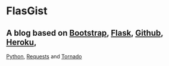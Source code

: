 # FlasGist

## A blog based on <a href="http://twitter.github.com/bootstrap/">Bootstrap</a>, <a href="http://flask.pocoo.org/">Flask</a>, <a href="https://github.com/">Github</a>, <a href="http://www.heroku.com/">Heroku</a>,
<a href="http://python.org/">Python</a>, <a href="http://docs.python-requests.org/en/latest/index.html">Requests</a> and <a href="http://www.tornadoweb.org/">Tornado</a>
